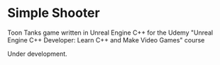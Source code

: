 # Simple Shooter
Toon Tanks game written in Unreal Engine C++ for the Udemy "Unreal Engine C++ Developer: Learn C++ and Make Video Games" course 

Under development.

